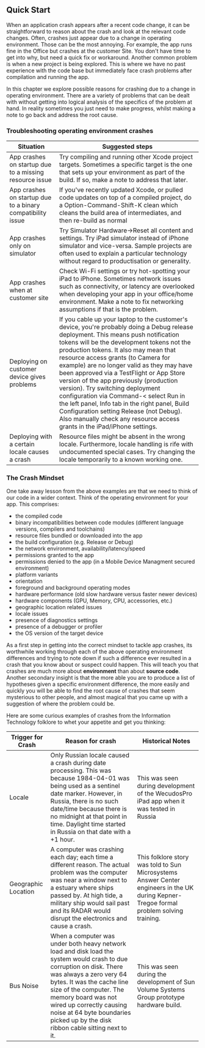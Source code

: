## Quick Start

When an application crash appears after a recent code change, it can be straightforward to reason about the crash and look at the relevant code changes.  Often, crashes just appear due to a change in operating environment.  Those can be the most annoying.  For example, the app runs fine in the Office but crashes at the customer Site.  You don't have time to get into why, but need a quick fix or workaround.  Another common problem is when a new project is being explored.  This is where we have no past experience with the code base but immediately face crash problems after compilation and running the app.

In this chapter we explore possible reasons for crashing due to a change in operating environment.  There are a variety of problems that can be dealt with without getting into logical analysis of the specifics of the problem at hand.  In reality sometimes you just need to make progress, whilst making a note to go back and address the root cause.

### Troubleshooting operating environment crashes

Situation | Suggested steps
-- | --
App crashes on startup due to a missing resource issue | Try compiling and running other Xcode project targets.  Sometimes a specific target is the one that sets up your environment as part of the build.  If so, make a note to address that later.
App crashes on startup due to a binary compatibility issue | If you've recently updated Xcode, or pulled code updates on top of a compiled project, do a Option-Command-Shift-K clean which cleans the build area of intermediates, and then re-build as normal
App crashes only on simulator | Try Simulator Hardware->Reset all content and settings.  Try iPad simulator instead of iPhone simulator and vice-versa. Sample projects are often used to explain a particular technology without regard to productisation or generality.
App crashes when at customer site | Check Wi-Fi settings or try hot-spotting your iPad to iPhone.  Sometimes network issues such as connectivity, or latency are overlooked when developing your app in your office/home environment.  Make a note to fix networking assumptions if that is the problem.
Deploying on customer device gives problems | If you cable up your laptop to the customer's device, you're probably doing a Debug release deployment.  This means push notification tokens will be the development tokens not the production tokens.  It also may mean that resource access grants (to Camera for example) are no longer valid as they may have been approved via a TestFlight or App Store version of the app previously (production version).  Try switching deployment configuration via Command-< select Run in the left panel, Info tab in the right panel, Build Configuration setting Release (not Debug).  Also manually check any resource access grants in the iPad/iPhone settings.
Deploying with a certain locale causes a crash | Resource files might be absent in the wrong locale.  Furthermore, locale handling is rife with undocumented special cases.  Try changing the locale temporarily to a known working one.

### The Crash Mindset

One take away lesson from the above examples are that we need to think of our code in a wider context.  Think of the operating environment for your app.  This comprises:
- the compiled code
- binary incompatibilities between code modules (different language versions, compilers and toolchains)
- resource files bundled or downloaded into the app
- the build configuration (e.g. Release or Debug)
- the network environment, availability/latency/speed
- permissions granted to the app
- permissions denied to the app (in a Mobile Device Managment secured environment)
- platform variants
- orientation
- foreground and background operating modes
- hardware performance (old slow hardware versus faster newer devices)
- hardware components (GPU, Memory, CPU, accessories, etc.)
- geographic location related issues
- locale issues
- presence of diagnostics settings
- presence of a debugger or profiler
- the OS version of the target device

As a first step in getting into the correct mindset to tackle app crashes, its worthwhile working through each of the above operating environment differences and trying to note down if such a difference ever resulted in a crash that you know about or suspect could happen.  This will teach you that crashes are much more about **environment** than about **source code**.  Another secondary insight is that the more able you are to produce a list of hypotheses given a specific environment difference, the more easily and quickly you will be able to find the root cause of crashes that seem mysterious to other people, and almost magical that you came up with a suggestion of where the problem could be.

Here are some curious examples of crashes from the Information Technology folklore to whet your appetite and get you thinking:

Trigger for Crash | Reason for crash | Historical Notes
--|--|--
Locale | Only Russian locale caused a crash during date processing.  This was because 1984-04-01 was being used as a sentinel date marker.  However, in Russia, there is no such date/time because there is no midnight at that point in time.  Daylight time started in Russia on that date with a +1 hour. | This was seen during development of the WecudosPro iPad app when it was tested in Russia
Geographic Location | A computer was crashing each day; each time a different reason.  The actual problem was the computer was near a window next to a estuary where ships passed by.  At high tide, a military ship would sail past and its RADAR would disrupt the electronics and cause a crash. | This folklore story was told to Sun Microsystems Answer Center engineers in the UK during Kepner-Tregoe formal problem solving training.
Bus Noise | When a computer was under both heavy network load and disk load the system would crash to due corruption on disk.  There was always a zero very 64 bytes.  It was the cache line size of the computer.  The memory board was not wired up correctly causing noise at 64 byte boundaries picked up by the disk ribbon cable sitting next to it. | This was seen during the development of Sun Volume Systems Group prototype hardware build.
